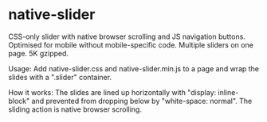 native-slider
=============

CSS-only slider with native browser scrolling and JS navigation buttons. Optimised for mobile without mobile-specific code. Multiple sliders on one page. 5K gzipped.

Usage: Add native-slider.css and native-slider.min.js to a page and wrap the slides with a ".slider" container.

How it works: The slides are lined up horizontally with "display: inline-block" and prevented from dropping below by "white-space: normal". The sliding action is native browser scrolling.
